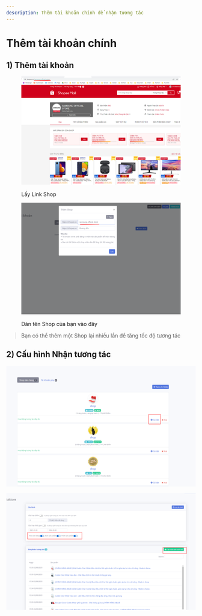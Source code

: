 ```yaml
---
description: Thêm tài khoản chính để nhận tương tác
---
```


# Thêm tài khoản chính

## 1) Thêm tài khoản

<figure><img src="../../.gitbook/assets/image (9).png" alt=""><figcaption><p>Lấy Link Shop</p></figcaption></figure>

<figure><img src="../../.gitbook/assets/image (94).png" alt=""><figcaption><p>Dán tên Shop của bạn vào đây</p></figcaption></figure>

> Bạn có thể thêm một Shop lại nhiều lần để tăng tốc độ tương tác

## 2) Cấu hình Nhận tương tác

![Chọn Cài đặt](<../../.gitbook/assets/image (165).png>)

![Bạn có thể cấu hình theo ý muốn](<../../.gitbook/assets/image (167).png>)
